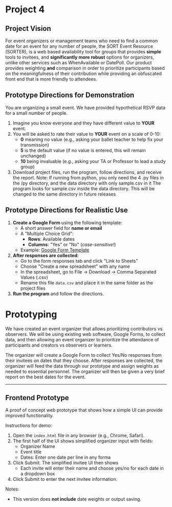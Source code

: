 # Project 4

## Project Vision

For event organizers or management teams who need to find a common date for an event for any number of people, the SORT Event Resource (SORTER), is a web based availability tool for groups that provides **simple** tools to invitees, and **significantly more robust** options for organizers, unlike other services such as WhenAvailable or DatePoll. Our product provides weighting **and** comparison in order to prioritize participants based on the meaningfulness of their contribution  while providing an obfuscated front end that is more friendly to attendees.

## Prototype Directions for Demonstration

You are organizing a small event. We have provided hypothetical RSVP data for a small number of people.
1. Imagine you know everyone and they have different value to **YOUR** event.
2. You will be asked to rate their value to **YOUR** event on a scale of 0-10:
   - **0** meaning no value (e.g., asking your ballet teacher to help fix your transmission)
   - **5** is the default value (if no value is entered, this will remain unchanged)
   - **10** being invaluable (e.g., asking your TA or Professor to lead a study group)
3. Download project files, run the program, follow directions, and receive the report.
   Note: If running from python, you only need the 4 .py files in the /py directory, and the data directory with only sample.csv in it
         The program looks for sample.csv inside the data directory. This will be changed to the same directory in future releases

## Prototype Directions for Realistic Use

1. **Create a Google Form** using the following template:
   - A short answer field for **name or email**
   - A "Multiple Choice Grid":
     - **Rows**: Available dates
     - **Columns**: "Yes" or "No" (*case-sensitive!*)
   - Example: [Google Form Template](https://docs.google.com/forms/d/e/1FAIpQLSe7uA8irq7unqNzl2SWCOUatV7FOAupqzVya9cqleOLAMsHkQ/viewform)
2. **After responses are collected**:
   - Go to the form responses tab and click "Link to Sheets"
   - Choose "Create a new spreadsheet" with any name
   - In the spreadsheet, go to File → Download → Comma Separated Values (.csv)
   - Rename this file `data.csv` and place it in the same folder as the project files
3. **Run the program** and follow the directions.

# Prototyping

We have created an event organizer that allows prioritizing contributors vs observers. We will be using existing web software, Google Forms, to collect data, and then allowing an event organizer to prioritize the attendance of participants and creators vs observers or learners.

The organizer will create a Google Form to collect Yes/No responses from their invitees on dates that they choose. After responses are collected, the organizer will feed the data through our prototype and assign weights as needed to essential personnel. The organizer will then be given a very brief report on the best dates for the event.

---

## Frontend Prototype

A proof of concept web prototype that shows how a simple UI can provide improved functionality.

Instructions for demo:
1. Open the `index.html` file in any browser (e.g., Chrome, Safari).
2. The first half of the UI shows simplified organizer input with fields:
   - Organizer Name
   - Event title
   - Dates: Enter one date per line in any forma
3. Click Submit. The simplified invitee UI then shows
   - Each invite will enter their name and choose yes/no for each date in a dropdown box
4. Click Submit to enter the next invitee information.

Notes:
- This version does **not include** date weights or output saving.

